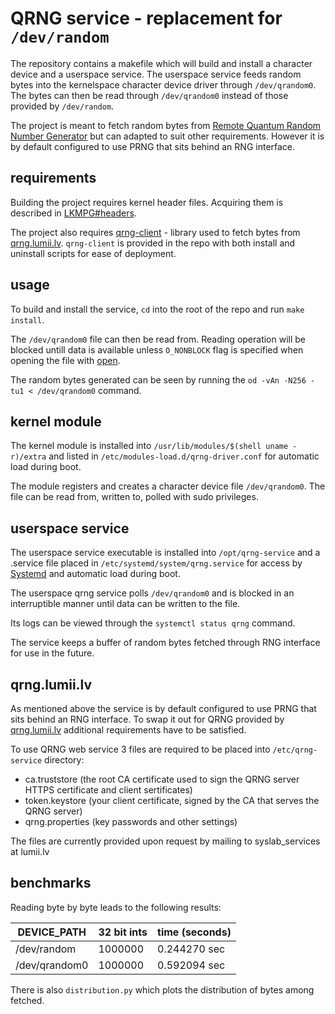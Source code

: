 # QRNG service - replacement for `/dev/random`

The repository contains a makefile which will build and install a character device and a userspace service. The userspace service feeds random bytes into the kernelspace character device driver through `/dev/qrandom0`. The bytes can then be read through `/dev/qrandom0` instead of those provided by `/dev/random`.

The project is meant to fetch random bytes from [Remote Quantum Random Number Generator](https://qrng.lumii.lv/) but can adapted to suit other requirements. However it is by default configured to use PRNG that sits behind an RNG interface.

## requirements

Building the project requires kernel header files. Acquiring them is described in [LKMPG#headers](https://sysprog21.github.io/lkmpg/#headers).

The project also requires [qrng-client](https://github.com/LUMII-Syslab/qrng-client) - library used to fetch bytes from [qrng.lumii.lv](https://qrng.lumii.lv/). `qrng-client` is provided in the repo with both install and uninstall scripts for ease of deployment.

## usage

To build and install the service, `cd` into the root of the repo and run `make install`.

The `/dev/qrandom0` file can then be read from. Reading operation will be blocked untill data is available unless `O_NONBLOCK` flag is specified when opening the file with [open](https://man7.org/linux/man-pages/man2/open.2.html).

The random bytes generated can be seen by running the `od -vAn -N256 -tu1 < /dev/qrandom0` command.

## kernel module

The kernel module is installed into `/usr/lib/modules/$(shell uname -r)/extra` and listed in `/etc/modules-load.d/qrng-driver.conf` for automatic load during boot.

The module registers and creates a character device file `/dev/qrandom0`. The file can be read from, written to, polled with sudo privileges.

## userspace service

The userspace service executable is installed into `/opt/qrng-service` and a .service file placed in `/etc/systemd/system/qrng.service` for access by [Systemd](https://en.wikipedia.org/wiki/Systemd) and automatic load during boot. 

The userspace qrng service polls `/dev/qrandom0` and is blocked in an interruptible manner until data can be written to the file. 

Its logs can be viewed through the `systemctl status qrng` command.

The service keeps a buffer of random bytes fetched through RNG interface for use in the future.

## qrng.lumii.lv

As mentioned above the service is by default configured to use PRNG that sits behind an RNG interface. To swap it out for QRNG provided by [qrng.lumii.lv](https://qrng.lumii.lv/) additional requirements have to be satisfied.

To use QRNG web service 3 files are required to be placed into `/etc/qrng-service` directory:
* ca.truststore (the root CA certificate used to sign the QRNG server HTTPS certificate and client sertificates)
* token.keystore (your client certificate, signed by the CA that serves the QRNG server)
* qrng.properties (key passwords and other settings)

The files are currently provided upon request by mailing to syslab_services at lumii.lv

## benchmarks

Reading byte by byte leads to the following results:

| DEVICE_PATH   | 32 bit ints | time (seconds) |
|---------------|-------------|----------------|
| /dev/random   | 1000000     | 0.244270 sec   |
| /dev/qrandom0 | 1000000     | 0.592094 sec   |

There is also `distribution.py` which plots the distribution of bytes among fetched.